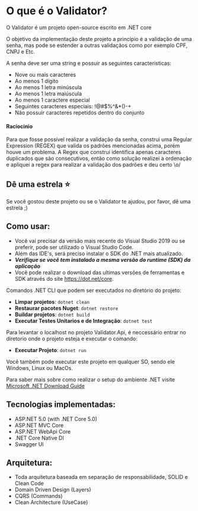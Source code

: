 O que é o Validator?
=====================
O Validator é um projeto open-source escrito em .NET core

O objetivo da implementação deste projeto a princípio é a validação de uma senha, mas pode se estender a outras validaçãos como por exemplo CPF, CNPJ e Etc. 

A senha deve ser uma string e possuir as seguintes caracteristicas:

- Nove ou mais caracteres
- Ao menos 1 dígito
- Ao menos 1 letra minúscula
- Ao menos 1 letra maiúscula
- Ao menos 1 caractere especial
- Seguintes caracteres especiais: !@#$%^&*()-+
- Não possuir caracteres repetidos dentro do conjunto

#### Raciocinio
Para que fosse possível realizar a validação da senha, construi uma Regular Expression (REGEX) que valida os padrões mencionadas acima, porém houve um problema.
A Regex que construi identifica apenas caracteres duplicados que são consecutivos, então como solução realizei a ordenação e apliquei a regex para realizar a validação dos padrões e deu certo \o/

## Dê uma estrela :star:
Se você gostou deste projeto ou se o Validator te ajudou, por favor, dê uma estrela ;)

## Como usar:
- Você vai precisar da versão mais recente do Visual Studio 2019 ou se preferir, pode ser utilizado o Visual Studio Code.
- Além das IDE's, será preciso instalar o SDK do .NET mais atualizado.
- ***Verifique se você tem instalado a mesma versão do runtime (SDK) da aplicação***
- Você pode realizar o download das ultimas versões de ferramentas e SDK através do site https://dot.net/core.

Comandos .NET CLI que podem ser executados no diretório do projeto:
- **Limpar projetos**: ```dotnet clean```
- **Restaurar pacotes Nuget**: ```dotnet restore```
- **Buildar projetos**: ```dotnet build```
- **Executar Testes Unitarios e de Integração**: ```dotnet test```

Para levantar o localhost no projeto Validator.Api, é neccessário entrar no diretorio onde o projeto esteja e executar o comando:
- **Executar Projeto**: ```dotnet run```

Você também pode executar este projeto em qualquer SO, sendo ele Windows, Linux ou MacOs.

Para saber mais sobre como realizar o setup do ambiente .NET visite [Microsoft .NET Download Guide](https://www.microsoft.com/net/download) 

## Tecnologias implementadas:
- ASP.NET 5.0 (with .NET Core 5.0)
- ASP.NET MVC Core 
- ASP.NET WebApi Core
- .NET Core Native DI
- Swagger UI

## Arquitetura:
- Toda arquitetura baseada em separação de responsabilidade, SOLID e Clean Code
- Domain Driven Design (Layers)
- CQRS (Commands)
- Clean Architecture (UseCase)